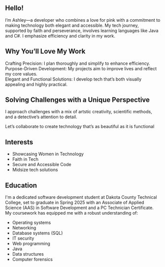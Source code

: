 ## Hello! 
I’m Ashley—a developer who combines a love for pink with a commitment to making technology both elegant and accessible. My tech journey, supported by faith and perseverance, involves learning languages like Java and C#. I emphasize efficiency and clarity in my work.

## Why You’ll Love My Work
Crafting Precision: I plan thoroughly and simplify to enhance efficiency.\
Purpose-Driven Development: My projects aim to improve lives and reflect my core values.\
Elegant and Functional Solutions: I develop tech that’s both visually appealing and highly practical.

## Solving Challenges with a Unique Perspective
I approach challenges with a mix of artstic creativity, scientific methods, and a detective’s attention to detail.

Let’s collaborate to create technology that’s as beautiful as it is functional

## Interests
- Showcasing Women in Technology
- Faith in Tech
- Secure and Accessible Code
- Midsize tech solutions 

## Education
I'm a dedicated software development student at Dakota County Technical College, set to graduate in Spring 2025 with an Associate of Applied Science (AAS) in Software Development and a PC Technician Certificate. My coursework has equipped me with a robust understanding of:

- Operating systems
- Networking
- Database systems (SQL)
- IT security
- Web programming
- Java
- Data structures 
- Computer forensics
